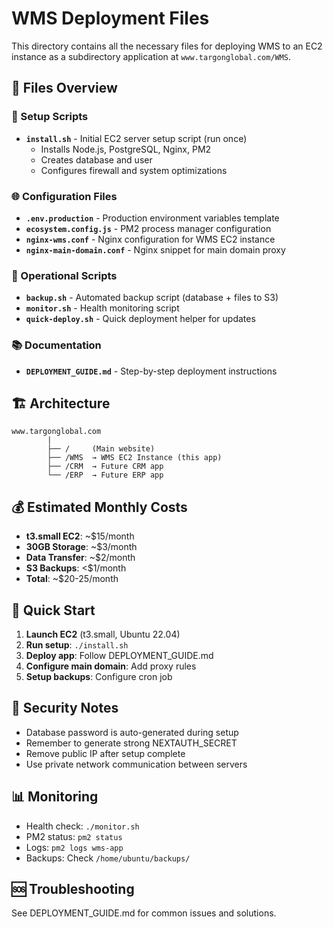 # WMS Deployment Files

This directory contains all the necessary files for deploying WMS to an EC2 instance as a subdirectory application at `www.targonglobal.com/WMS`.

## 📁 Files Overview

### 🚀 Setup Scripts
- **`install.sh`** - Initial EC2 server setup script (run once)
  - Installs Node.js, PostgreSQL, Nginx, PM2
  - Creates database and user
  - Configures firewall and system optimizations

### 🌐 Configuration Files
- **`.env.production`** - Production environment variables template
- **`ecosystem.config.js`** - PM2 process manager configuration
- **`nginx-wms.conf`** - Nginx configuration for WMS EC2 instance
- **`nginx-main-domain.conf`** - Nginx snippet for main domain proxy

### 🔧 Operational Scripts
- **`backup.sh`** - Automated backup script (database + files to S3)
- **`monitor.sh`** - Health monitoring script
- **`quick-deploy.sh`** - Quick deployment helper for updates

### 📚 Documentation
- **`DEPLOYMENT_GUIDE.md`** - Step-by-step deployment instructions

## 🏗️ Architecture

```
www.targonglobal.com
        |
        ├── /     (Main website)
        ├── /WMS  → WMS EC2 Instance (this app)
        ├── /CRM  → Future CRM app
        └── /ERP  → Future ERP app
```

## 💰 Estimated Monthly Costs

- **t3.small EC2**: ~$15/month
- **30GB Storage**: ~$3/month  
- **Data Transfer**: ~$2/month
- **S3 Backups**: <$1/month
- **Total**: ~$20-25/month

## 🚦 Quick Start

1. **Launch EC2** (t3.small, Ubuntu 22.04)
2. **Run setup**: `./install.sh`
3. **Deploy app**: Follow DEPLOYMENT_GUIDE.md
4. **Configure main domain**: Add proxy rules
5. **Setup backups**: Configure cron job

## 🔐 Security Notes

- Database password is auto-generated during setup
- Remember to generate strong NEXTAUTH_SECRET
- Remove public IP after setup complete
- Use private network communication between servers

## 📊 Monitoring

- Health check: `./monitor.sh`
- PM2 status: `pm2 status`
- Logs: `pm2 logs wms-app`
- Backups: Check `/home/ubuntu/backups/`

## 🆘 Troubleshooting

See DEPLOYMENT_GUIDE.md for common issues and solutions.